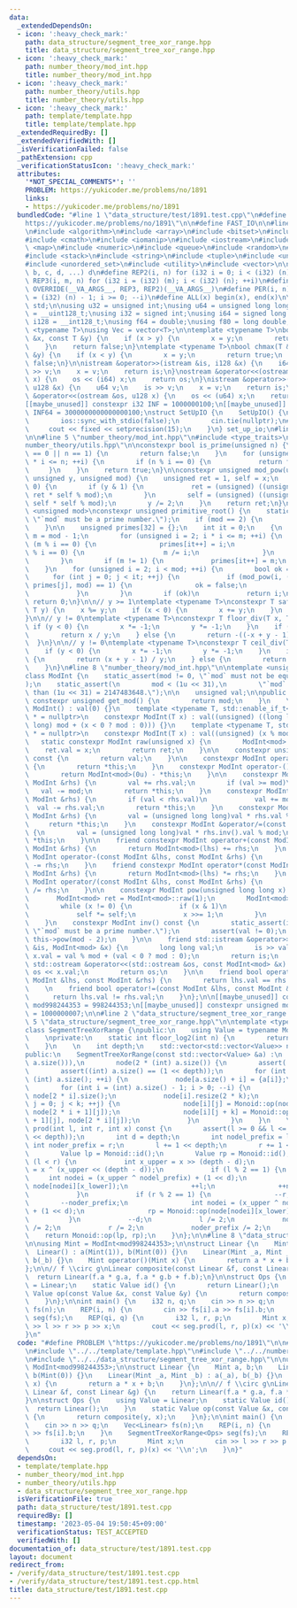 ```yaml
---
data:
  _extendedDependsOn:
  - icon: ':heavy_check_mark:'
    path: data_structure/segment_tree_xor_range.hpp
    title: data_structure/segment_tree_xor_range.hpp
  - icon: ':heavy_check_mark:'
    path: number_theory/mod_int.hpp
    title: number_theory/mod_int.hpp
  - icon: ':heavy_check_mark:'
    path: number_theory/utils.hpp
    title: number_theory/utils.hpp
  - icon: ':heavy_check_mark:'
    path: template/template.hpp
    title: template/template.hpp
  _extendedRequiredBy: []
  _extendedVerifiedWith: []
  _isVerificationFailed: false
  _pathExtension: cpp
  _verificationStatusIcon: ':heavy_check_mark:'
  attributes:
    '*NOT_SPECIAL_COMMENTS*': ''
    PROBLEM: https://yukicoder.me/problems/no/1891
    links:
    - https://yukicoder.me/problems/no/1891
  bundledCode: "#line 1 \"data_structure/test/1891.test.cpp\"\n#define PROBLEM \"\
    https://yukicoder.me/problems/no/1891\"\n\n#define FAST_IO\n\n#line 1 \"template/template.hpp\"\
    \n#include <algorithm>\n#include <array>\n#include <bitset>\n#include <cassert>\n\
    #include <cmath>\n#include <iomanip>\n#include <iostream>\n#include <list>\n#include\
    \ <map>\n#include <numeric>\n#include <queue>\n#include <random>\n#include <set>\n\
    #include <stack>\n#include <string>\n#include <tuple>\n#include <unordered_map>\n\
    #include <unordered_set>\n#include <utility>\n#include <vector>\n\n#define OVERRIDE(a,\
    \ b, c, d, ...) d\n#define REP2(i, n) for (i32 i = 0; i < (i32) (n); ++i)\n#define\
    \ REP3(i, m, n) for (i32 i = (i32) (m); i < (i32) (n); ++i)\n#define REP(...)\
    \ OVERRIDE(__VA_ARGS__, REP3, REP2)(__VA_ARGS__)\n#define PER(i, n) for (i32 i\
    \ = (i32) (n) - 1; i >= 0; --i)\n#define ALL(x) begin(x), end(x)\n\nusing namespace\
    \ std;\n\nusing u32 = unsigned int;\nusing u64 = unsigned long long;\nusing u128\
    \ = __uint128_t;\nusing i32 = signed int;\nusing i64 = signed long long;\nusing\
    \ i128 = __int128_t;\nusing f64 = double;\nusing f80 = long double;\n\ntemplate\
    \ <typename T>\nusing Vec = vector<T>;\n\ntemplate <typename T>\nbool chmin(T\
    \ &x, const T &y) {\n    if (x > y) {\n        x = y;\n        return true;\n\
    \    }\n    return false;\n}\ntemplate <typename T>\nbool chmax(T &x, const T\
    \ &y) {\n    if (x < y) {\n        x = y;\n        return true;\n    }\n    return\
    \ false;\n}\n\nistream &operator>>(istream &is, i128 &x) {\n    i64 v;\n    is\
    \ >> v;\n    x = v;\n    return is;\n}\nostream &operator<<(ostream &os, i128\
    \ x) {\n    os << (i64) x;\n    return os;\n}\nistream &operator>>(istream &is,\
    \ u128 &x) {\n    u64 v;\n    is >> v;\n    x = v;\n    return is;\n}\nostream\
    \ &operator<<(ostream &os, u128 x) {\n    os << (u64) x;\n    return os;\n}\n\n\
    [[maybe_unused]] constexpr i32 INF = 1000000100;\n[[maybe_unused]] constexpr i64\
    \ INF64 = 3000000000000000100;\nstruct SetUpIO {\n    SetUpIO() {\n#ifdef FAST_IO\n\
    \        ios::sync_with_stdio(false);\n        cin.tie(nullptr);\n#endif\n   \
    \     cout << fixed << setprecision(15);\n    }\n} set_up_io;\n#line 2 \"number_theory/mod_int.hpp\"\
    \n\n#line 5 \"number_theory/mod_int.hpp\"\n#include <type_traits>\n\n#line 2 \"\
    number_theory/utils.hpp\"\n\nconstexpr bool is_prime(unsigned n) {\n    if (n\
    \ == 0 || n == 1) {\n        return false;\n    }\n    for (unsigned i = 2; i\
    \ * i <= n; ++i) {\n        if (n % i == 0) {\n            return false;\n   \
    \     }\n    }\n    return true;\n}\n\nconstexpr unsigned mod_pow(unsigned x,\
    \ unsigned y, unsigned mod) {\n    unsigned ret = 1, self = x;\n    while (y !=\
    \ 0) {\n        if (y & 1) {\n            ret = (unsigned) ((unsigned long long)\
    \ ret * self % mod);\n        }\n        self = (unsigned) ((unsigned long long)\
    \ self * self % mod);\n        y /= 2;\n    }\n    return ret;\n}\n\ntemplate\
    \ <unsigned mod>\nconstexpr unsigned primitive_root() {\n    static_assert(is_prime(mod),\
    \ \"`mod` must be a prime number.\");\n    if (mod == 2) {\n        return 1;\n\
    \    }\n\n    unsigned primes[32] = {};\n    int it = 0;\n    {\n        unsigned\
    \ m = mod - 1;\n        for (unsigned i = 2; i * i <= m; ++i) {\n            if\
    \ (m % i == 0) {\n                primes[it++] = i;\n                while (m\
    \ % i == 0) {\n                    m /= i;\n                }\n            }\n\
    \        }\n        if (m != 1) {\n            primes[it++] = m;\n        }\n\
    \    }\n    for (unsigned i = 2; i < mod; ++i) {\n        bool ok = true;\n  \
    \      for (int j = 0; j < it; ++j) {\n            if (mod_pow(i, (mod - 1) /\
    \ primes[j], mod) == 1) {\n                ok = false;\n                break;\n\
    \            }\n        }\n        if (ok)\n            return i;\n    }\n   \
    \ return 0;\n}\n\n// y >= 1\ntemplate <typename T>\nconstexpr T safe_mod(T x,\
    \ T y) {\n    x %= y;\n    if (x < 0) {\n        x += y;\n    }\n    return x;\n\
    }\n\n// y != 0\ntemplate <typename T>\nconstexpr T floor_div(T x, T y) {\n   \
    \ if (y < 0) {\n        x *= -1;\n        y *= -1;\n    }\n    if (x >= 0) {\n\
    \        return x / y;\n    } else {\n        return -((-x + y - 1) / y);\n  \
    \  }\n}\n\n// y != 0\ntemplate <typename T>\nconstexpr T ceil_div(T x, T y) {\n\
    \    if (y < 0) {\n        x *= -1;\n        y *= -1;\n    }\n    if (x >= 0)\
    \ {\n        return (x + y - 1) / y;\n    } else {\n        return -(-x / y);\n\
    \    }\n}\n#line 8 \"number_theory/mod_int.hpp\"\n\ntemplate <unsigned mod>\n\
    class ModInt {\n    static_assert(mod != 0, \"`mod` must not be equal to 0.\"\
    );\n    static_assert(\n        mod < (1u << 31),\n        \"`mod` must be less\
    \ than (1u << 31) = 2147483648.\");\n\n    unsigned val;\n\npublic:\n    static\
    \ constexpr unsigned get_mod() {\n        return mod;\n    }\n    \n    constexpr\
    \ ModInt() : val(0) {}\n    template <typename T, std::enable_if_t<std::is_signed_v<T>>\
    \ * = nullptr>\n    constexpr ModInt(T x) : val((unsigned) ((long long) x % (long\
    \ long) mod + (x < 0 ? mod : 0))) {}\n    template <typename T, std::enable_if_t<std::is_unsigned_v<T>>\
    \ * = nullptr>\n    constexpr ModInt(T x) : val((unsigned) (x % mod)) {}\n\n \
    \   static constexpr ModInt raw(unsigned x) {\n        ModInt<mod> ret;\n    \
    \    ret.val = x;\n        return ret;\n    }\n\n    constexpr unsigned get_val()\
    \ const {\n        return val;\n    }\n\n    constexpr ModInt operator+() const\
    \ {\n        return *this;\n    }\n    constexpr ModInt operator-() const {\n\
    \        return ModInt<mod>(0u) - *this;\n    }\n\n    constexpr ModInt &operator+=(const\
    \ ModInt &rhs) {\n        val += rhs.val;\n        if (val >= mod)\n         \
    \   val -= mod;\n        return *this;\n    }\n    constexpr ModInt &operator-=(const\
    \ ModInt &rhs) {\n        if (val < rhs.val)\n            val += mod;\n      \
    \  val -= rhs.val;\n        return *this;\n    }\n    constexpr ModInt &operator*=(const\
    \ ModInt &rhs) {\n        val = (unsigned long long)val * rhs.val % mod;\n   \
    \     return *this;\n    }\n    constexpr ModInt &operator/=(const ModInt &rhs)\
    \ {\n        val = (unsigned long long)val * rhs.inv().val % mod;\n        return\
    \ *this;\n    }\n\n    friend constexpr ModInt operator+(const ModInt &lhs, const\
    \ ModInt &rhs) {\n        return ModInt<mod>(lhs) += rhs;\n    }\n    friend constexpr\
    \ ModInt operator-(const ModInt &lhs, const ModInt &rhs) {\n        return ModInt<mod>(lhs)\
    \ -= rhs;\n    }\n    friend constexpr ModInt operator*(const ModInt &lhs, const\
    \ ModInt &rhs) {\n        return ModInt<mod>(lhs) *= rhs;\n    }\n    friend constexpr\
    \ ModInt operator/(const ModInt &lhs, const ModInt &rhs) {\n        return ModInt<mod>(lhs)\
    \ /= rhs;\n    }\n\n    constexpr ModInt pow(unsigned long long x) const {\n \
    \       ModInt<mod> ret = ModInt<mod>::raw(1);\n        ModInt<mod> self = *this;\n\
    \        while (x != 0) {\n            if (x & 1)\n                ret *= self;\n\
    \            self *= self;\n            x >>= 1;\n        }\n        return ret;\n\
    \    }\n    constexpr ModInt inv() const {\n        static_assert(is_prime(mod),\
    \ \"`mod` must be a prime number.\");\n        assert(val != 0);\n        return\
    \ this->pow(mod - 2);\n    }\n\n    friend std::istream &operator>>(std::istream\
    \ &is, ModInt<mod> &x) {\n        long long val;\n        is >> val;\n       \
    \ x.val = val % mod + (val < 0 ? mod : 0);\n        return is;\n    }\n\n    friend\
    \ std::ostream &operator<<(std::ostream &os, const ModInt<mod> &x) {\n       \
    \ os << x.val;\n        return os;\n    }\n\n    friend bool operator==(const\
    \ ModInt &lhs, const ModInt &rhs) {\n        return lhs.val == rhs.val;\n    }\n\
    \    \n    friend bool operator!=(const ModInt &lhs, const ModInt &rhs) {\n  \
    \      return lhs.val != rhs.val;\n    }\n};\n\n[[maybe_unused]] constexpr unsigned\
    \ mod998244353 = 998244353;\n[[maybe_unused]] constexpr unsigned mod1000000007\
    \ = 1000000007;\n\n#line 2 \"data_structure/segment_tree_xor_range.hpp\"\n\n#line\
    \ 5 \"data_structure/segment_tree_xor_range.hpp\"\n\ntemplate <typename Monoid>\n\
    class SegmentTreeXorRange {\npublic:\n    using Value = typename Monoid::Value;\n\
    \    \nprivate:\n    static int floor_log2(int n) {\n        return 31 - __builtin_clz(n);\n\
    \    }\n    \n    int depth;\n    std::vector<std::vector<Value>> node;\n    \n\
    public:\n    SegmentTreeXorRange(const std::vector<Value> &a) :\n        depth(floor_log2((int)\
    \ a.size())),\n        node(2 * (int) a.size()) {\n        assert(!a.empty());\n\
    \        assert((int) a.size() == (1 << depth));\n        for (int i = 0; i <\
    \ (int) a.size(); ++i) {\n            node[a.size() + i] = {a[i]};\n        }\n\
    \        for (int i = (int) a.size() - 1; i > 0; --i) {\n            int k = (int)\
    \ node[2 * i].size();\n            node[i].resize(2 * k);\n            for (int\
    \ j = 0; j < k; ++j) {\n                node[i][j] = Monoid::op(node[2 * i][j],\
    \ node[2 * i + 1][j]);\n                node[i][j + k] = Monoid::op(node[2 * i\
    \ + 1][j], node[2 * i][j]);\n            }\n        }\n    }\n    \n    Value\
    \ prod(int l, int r, int x) const {\n        assert(l >= 0 && l <= r && r <= (1\
    \ << depth));\n        int d = depth;\n        int nodel_prefix = l;\n       \
    \ int noder_prefix = r;\n        l += 1 << depth;\n        r += 1 << depth;\n\
    \        Value lp = Monoid::id();\n        Value rp = Monoid::id();\n        while\
    \ (l < r) {\n            int x_upper = x >> (depth - d);\n            int x_lower\
    \ = x ^ (x_upper << (depth - d));\n            if (l % 2 == 1) {\n           \
    \     int nodei = (x_upper ^ nodel_prefix) + (1 << d);\n                lp = Monoid::op(lp,\
    \ node[nodei][x_lower]);\n                ++l;\n                ++nodel_prefix;\n\
    \            }\n            if (r % 2 == 1) {\n                --r;\n        \
    \        --noder_prefix;\n                int nodei = (x_upper ^ noder_prefix)\
    \ + (1 << d);\n                rp = Monoid::op(node[nodei][x_lower], rp);\n  \
    \          }\n            --d;\n            l /= 2;\n            nodel_prefix\
    \ /= 2;\n            r /= 2;\n            noder_prefix /= 2;\n        }\n    \
    \    return Monoid::op(lp, rp);\n    }\n};\n\n#line 8 \"data_structure/test/1891.test.cpp\"\
    \n\nusing Mint = ModInt<mod998244353>;\n\nstruct Linear {\n    Mint a, b;\n  \
    \  Linear() : a(Mint(1)), b(Mint(0)) {}\n    Linear(Mint _a, Mint _b) : a(_a),\
    \ b(_b) {}\n    Mint operator()(Mint x) {\n        return a * x + b;\n    }\n\
    };\n\n// f \\circ g\nLinear composite(const Linear &f, const Linear &g) {\n  \
    \  return Linear(f.a * g.a, f.a * g.b + f.b);\n}\n\nstruct Ops {\n    using Value\
    \ = Linear;\n    static Value id() {\n        return Linear();\n    }\n    static\
    \ Value op(const Value &x, const Value &y) {\n        return composite(y, x);\n\
    \    }\n};\n\nint main() {\n    i32 n, q;\n    cin >> n >> q;\n    Vec<Linear>\
    \ fs(n);\n    REP(i, n) {\n        cin >> fs[i].a >> fs[i].b;\n    }\n    SegmentTreeXorRange<Ops>\
    \ seg(fs);\n    REP(qi, q) {\n        i32 l, r, p;\n        Mint x;\n        cin\
    \ >> l >> r >> p >> x;\n        cout << seg.prod(l, r, p)(x) << '\\n';\n    }\n\
    }\n"
  code: "#define PROBLEM \"https://yukicoder.me/problems/no/1891\"\n\n#define FAST_IO\n\
    \n#include \"../../template/template.hpp\"\n#include \"../../number_theory/mod_int.hpp\"\
    \n#include \"../../data_structure/segment_tree_xor_range.hpp\"\n\nusing Mint =\
    \ ModInt<mod998244353>;\n\nstruct Linear {\n    Mint a, b;\n    Linear() : a(Mint(1)),\
    \ b(Mint(0)) {}\n    Linear(Mint _a, Mint _b) : a(_a), b(_b) {}\n    Mint operator()(Mint\
    \ x) {\n        return a * x + b;\n    }\n};\n\n// f \\circ g\nLinear composite(const\
    \ Linear &f, const Linear &g) {\n    return Linear(f.a * g.a, f.a * g.b + f.b);\n\
    }\n\nstruct Ops {\n    using Value = Linear;\n    static Value id() {\n      \
    \  return Linear();\n    }\n    static Value op(const Value &x, const Value &y)\
    \ {\n        return composite(y, x);\n    }\n};\n\nint main() {\n    i32 n, q;\n\
    \    cin >> n >> q;\n    Vec<Linear> fs(n);\n    REP(i, n) {\n        cin >> fs[i].a\
    \ >> fs[i].b;\n    }\n    SegmentTreeXorRange<Ops> seg(fs);\n    REP(qi, q) {\n\
    \        i32 l, r, p;\n        Mint x;\n        cin >> l >> r >> p >> x;\n   \
    \     cout << seg.prod(l, r, p)(x) << '\\n';\n    }\n}"
  dependsOn:
  - template/template.hpp
  - number_theory/mod_int.hpp
  - number_theory/utils.hpp
  - data_structure/segment_tree_xor_range.hpp
  isVerificationFile: true
  path: data_structure/test/1891.test.cpp
  requiredBy: []
  timestamp: '2023-05-04 19:50:45+09:00'
  verificationStatus: TEST_ACCEPTED
  verifiedWith: []
documentation_of: data_structure/test/1891.test.cpp
layout: document
redirect_from:
- /verify/data_structure/test/1891.test.cpp
- /verify/data_structure/test/1891.test.cpp.html
title: data_structure/test/1891.test.cpp
---
```

